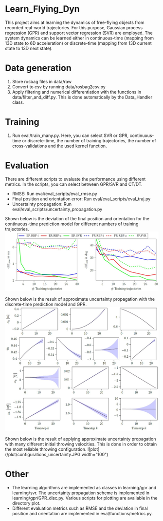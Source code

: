 # Learn_Flying_Dyn
This project aims at learning the dynamics of free-flying objects from recorded real-world trajectories. For this purpose, Gaussian process regression (GPR) and support vector regression (SVR) are employed. The system dynamics can be learned either in continuous-time (mapping from 13D state to 6D acceleration) or discrete-time (mapping from 13D current state to 13D next state). 

# Data generation
1. Store rosbag files in data/raw
2. Convert to csv by running data/rosbag2csv.py
3. Apply filtering and numerical differentiation with the functions in data/filter_and_diff.py. This is done automatically by the Data_Handler class.

# Training
1. Run eval/train_many.py. Here, you can select SVR or GPR, continuous-time or discrete-time, the number of training trajectories, the number of cross-validations and the used kernel function.

# Evaluation
There are different scripts to evaluate the performance using different metrics. In the scripts, you can select between GPR/SVR and CT/DT.
- RMSE: Run eval/eval_scripts/eval_rmse.py
- Final position and orientation error: Run eval/eval_scripts/eval_traj.py
- Uncertainty propagation: Run eval/eval_scripts/uncertainty_propagation.py

Shown below is the deviation of the final position and orientation for the continuous-time prediction model for different numbers of training trajectories.
![plot](/plot/pred_error_cont.JPG)

Shown below is the result of approximate uncertainty propagation with the discrete-time prediction model and GPR.
![plot](/plot/unc_prop.JPG)

Shown below is the result of applying approximate uncertainty propagation with many different initial throwing velocities. This is done in order to obtain the most reliable throwing configuration.
![plot](/plot/configurations_uncertainty.JPG width="100")

# Other 
- The learning algorithms are implemented as classes in learning/gpr and learning/svr. The uncertainty propagation scheme is implemented in learning/gpr/GPR_disc.py.
Various scripts for plotting are available in the directory plot. 
- Different evaluation metrics such as RMSE and the deviation in final position and orientation are implemented in eval/functions/metrics.py.
